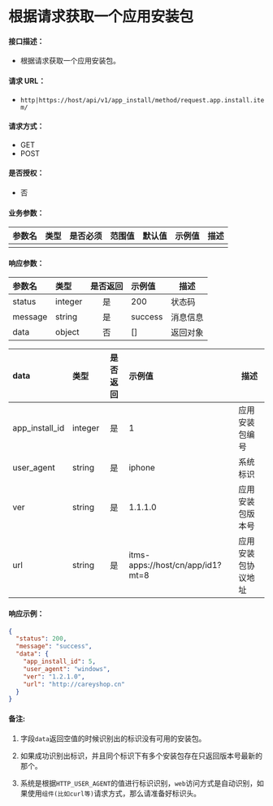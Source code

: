 # 根据请求获取一个应用安装包

#### 接口描述：
- 根据请求获取一个应用安装包。

#### 请求 URL：
- `http|https://host/api/v1/app_install/method/request.app.install.item/`

#### 请求方式：
- GET
- POST

#### 是否授权：
- 否

#### 业务参数：
|参数名|类型|是否必须|范围值|默认值|示例值|描述|
|:----|:---|:---:|:-----|:-----|:-----|-----|
| | | | | | | | |

#### 响应参数：
|参数名|类型|是否返回|示例值|描述|
|:-----|:-----|:---:|:-----|-----|
|status |integer |是 |200 |状态码 |
|message |string |是 |success |消息信息 |
|data |object |否 |[] |返回对象 |

|data|类型|是否返回|示例值|描述|
|:-----|:-----|:---:|:-----|-----|
|app_install_id |integer |是 |1 |应用安装包编号 |
|user_agent |string |是 |iphone |系统标识 |
|ver |string |是 |1.1.1.0 |应用安装包版本号 |
|url |string |是 |itms-apps://host/cn/app/id1?mt=8 |应用安装包协议地址 |

#### 响应示例：
```json
{
  "status": 200,
  "message": "success",
  "data": {
    "app_install_id": 5,
    "user_agent": "windows",
    "ver": "1.2.1.0",
    "url": "http://careyshop.cn"
  }
}
```

#### 备注:
1. 字段`data`返回空值的时候识别出的标识没有可用的安装包。

2. 如果成功识别出标识，并且同个标识下有多个安装包存在只返回版本号最新的那个。

3. 系统是根据`HTTP_USER_AGENT`的值进行标识识别，`web`访问方式是自动识别，如果使用`组件(比如curl等)`请求方式，那么请准备好标识头。